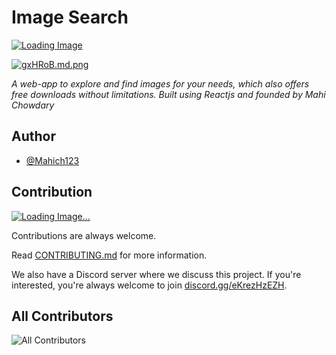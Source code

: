 # Image Search

[![Loading Image](https://img.shields.io/badge/Discord-_-60d2f1?style=social&logo=discord)](https://discord.gg/eKrezHzEZH)

[![gxHRoB.md.png](https://iili.io/gxHRoB.md.png)](https://freeimage.host/i/gxHRoB)

*A web-app to explore and find images for your needs, which also offers free downloads without limitations. Built using Reactjs and founded by Mahi Chowdary*

## Author

- [@Mahich123](https://github.com/Mahich123/)

## Contribution

[![Loading Image...](https://img.shields.io/github/issues/Mahich123/Image_Search?color=orange)](https://github.com/Mahich123/Image_Search/issues)

Contributions are always welcome.

Read [CONTRIBUTING.md]() for more information.

We also have a Discord server where we discuss this project. If you're interested, you're always welcome to join [discord.gg/eKrezHzEZH](https://discord.gg/eKrezHzEZH).

## All Contributors

![All Contributors](https://contributors-img.web.app/image?repo=mahich123/Image_Search)
